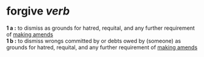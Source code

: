 # forgive *verb*

**1 a :** to dismiss as grounds for hatred, requital, and any further requirement of [making amends](https://github.com/scottstilson/amends)<br>
**1 b :** to dismiss wrongs committed by or debts owed by (someone) as grounds for hatred, requital, and any further requirement of [making amends](https://github.com/scottstilson/amends)


